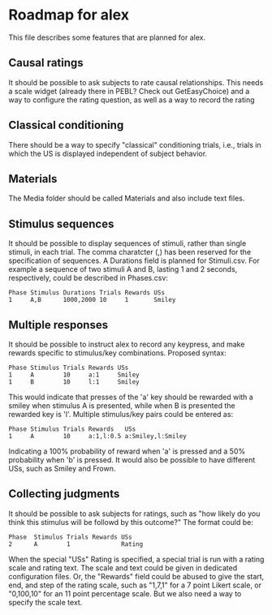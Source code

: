 Roadmap for alex
================

This file describes some features that are planned for alex.

Causal ratings
--------------

It should be possible to ask subjects to rate causal
relationships. This needs a scale widget (already there in PEBL? Check
out GetEasyChoice) and a way to configure the rating question, as well
as a way to record the rating

Classical conditioning
----------------------

There should be a way to specify "classical" conditioning trials,
i.e., trials in which the US is displayed independent of subject
behavior.

Materials
---------

The Media folder should be called Materials and also include text
files.

Stimulus sequences
------------------

It should be possible to display sequences of stimuli, rather than
single stimuli, in each trial. The comma charatcter (,) has been
reserved for the specification of sequences. A Durations field is
planned for Stimuli.csv. For example a sequence of two stimuli A and
B, lasting 1 and 2 seconds, respectively, could be described in
Phases.csv:

    Phase Stimulus Durations Trials Rewards USs
    1     A,B      1000,2000 10     1       Smiley

Multiple responses
------------------

It should be possible to instruct alex to record any keypress, and
make rewards specific to stimulus/key combinations. Proposed syntax:

    Phase Stimulus Trials Rewards USs
    1     A        10     a:1     Smiley
    1     B        10     l:1     Smiley

This would indicate that presses of the 'a' key should be rewarded
with a smiley when stimulus A is presented, while when B is presented
the rewarded key is 'l'. Multiple stimulus/key pairs could be entered
as:

    Phase Stimulus Trials Rewards   USs
    1     A        10     a:1,l:0.5 a:Smiley,l:Smiley

Indicating a 100% probability of reward when 'a' is pressed and a 50%
probability when 'b' is pressed. It would also be possible to have
different USs, such as Smiley and Frown.


Collecting judgments
--------------------

It should be possible to ask subjects for ratings, such as "how likely
do you think this stimulus will be followd by this outcome?" The
format could be:

    Phase  Stimulus Trials Rewards USs
    2      A        1              Rating

When the special "USs" Rating is specified, a special trial is run
with a rating scale and rating text. The scale and text could be given
in dedicated configuration files. Or, the "Rewards" field could be
abused to give the start, end, and step of the rating scale, such as
"1,7,1" for a 7 point Likert scale, or "0,100,10" for an 11 point
percentage scale. But we also need a way to specify the scale text.